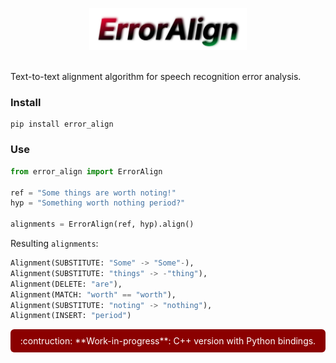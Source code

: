 <p align="center">
  <img src=".github/assets/logo.svg" alt="ErrorAlign Logo" width="50%"/>
</p>
<br/>
Text-to-text alignment algorithm for speech recognition error analysis.




### Install

```
pip install error_align
```

### Use
```python
from error_align import ErrorAlign

ref = "Some things are worth noting!"
hyp = "Something worth nothing period?"

alignments = ErrorAlign(ref, hyp).align()
```

Resulting `alignments`:
```python
Alignment(SUBSTITUTE: "Some" -> "Some"-),
Alignment(SUBSTITUTE: "things" -> -"thing"),
Alignment(DELETE: "are"),
Alignment(MATCH: "worth" == "worth"),
Alignment(SUBSTITUTE: "noting" -> "nothing"),
Alignment(INSERT: "period")
```

<p style="background-color:#8B0000; color:white; padding:10px; border-radius:6px; text-align:center;">
:contruction: **Work-in-progress**: C++ version with Python bindings.
</p>